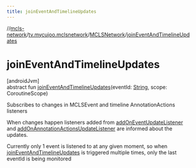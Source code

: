 ```yaml
---
title: joinEventAndTimelineUpdates
---
```

//[mcls-network](../../../index.html)/[tv.mycujoo.mclsnetwork](../index.html)/[MCLSNetwork](index.html)/[joinEventAndTimelineUpdates](join-event-and-timeline-updates.html)



# joinEventAndTimelineUpdates



[androidJvm]\
abstract fun [joinEventAndTimelineUpdates](join-event-and-timeline-updates.html)(eventId: [String](https://kotlinlang.org/api/latest/jvm/stdlib/kotlin/-string/index.html), scope: CoroutineScope)



Subscribes to changes in MCLSEvent and timeline AnnotationActions listeners



When changes happen listeners added from [addOnEventUpdateListener](add-on-event-update-listener.html) and [addOnAnnotationActionsUpdateListener](add-on-annotation-actions-update-listener.html) are informed about the updates.



Currently only 1 event is listened to at any given moment, so when [joinEventAndTimelineUpdates](join-event-and-timeline-updates.html) is triggered multiple times, only the last eventId is being monitored




